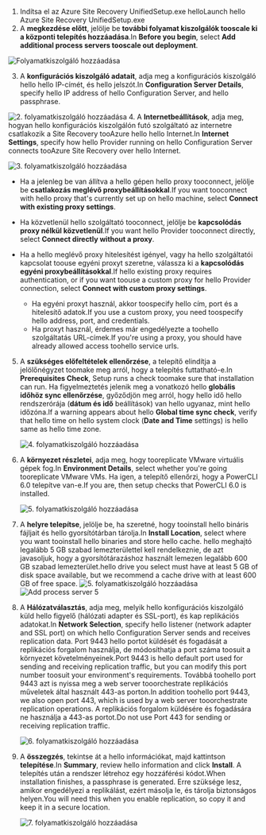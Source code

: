 1. <span data-ttu-id="99370-101">Indítsa el az Azure Site Recovery UnifiedSetup.exe hello</span><span class="sxs-lookup"><span data-stu-id="99370-101">Launch hello Azure Site Recovery UnifiedSetup.exe</span></span>
2. <span data-ttu-id="99370-102">A **megkezdése előtt**, jelölje be **további folyamat kiszolgálók tooscale ki a központi telepítés hozzáadása**.</span><span class="sxs-lookup"><span data-stu-id="99370-102">In **Before you begin**, select **Add additional process servers tooscale out deployment**.</span></span>

  ![Folyamatkiszolgáló hozzáadása](./media/site-recovery-add-process-server/ps-page-1.png)

3. <span data-ttu-id="99370-104">A **konfigurációs kiszolgáló adatait**, adja meg a konfigurációs kiszolgáló hello hello IP-címét, és hello jelszót.</span><span class="sxs-lookup"><span data-stu-id="99370-104">In **Configuration Server Details**, specify hello IP address of hello Configuration Server, and hello passphrase.</span></span>

  ![2. folyamatkiszolgáló hozzáadása](./media/site-recovery-add-process-server/ps-page-2.png)
4. <span data-ttu-id="99370-106">A **Internetbeállítások**, adja meg, hogyan hello konfigurációs kiszolgálón futó szolgáltató az internetre csatlakozik a Site Recovery tooAzure hello hello Internet.</span><span class="sxs-lookup"><span data-stu-id="99370-106">In **Internet Settings**, specify how hello Provider running on hello Configuration Server connects tooAzure Site Recovery over hello Internet.</span></span>

  ![3. folyamatkiszolgáló hozzáadása](./media/site-recovery-add-process-server/ps-page-3.png)

   * <span data-ttu-id="99370-108">Ha a jelenleg be van állítva a hello gépen hello proxy tooconnect, jelölje be **csatlakozás meglévő proxybeállításokkal**.</span><span class="sxs-lookup"><span data-stu-id="99370-108">If you want tooconnect with hello proxy that's currently set up on hello machine, select **Connect with existing proxy settings**.</span></span>
   * <span data-ttu-id="99370-109">Ha közvetlenül hello szolgáltató tooconnect, jelölje be **kapcsolódás proxy nélkül közvetlenül**.</span><span class="sxs-lookup"><span data-stu-id="99370-109">If you want hello Provider tooconnect directly, select **Connect directly without a proxy**.</span></span>
   * <span data-ttu-id="99370-110">Ha a hello meglévő proxy hitelesítést igényel, vagy ha hello szolgáltatói kapcsolat toouse egyéni proxyt szeretne, válassza ki a **kapcsolódás egyéni proxybeállításokkal**.</span><span class="sxs-lookup"><span data-stu-id="99370-110">If hello existing proxy requires authentication, or if you want toouse a custom proxy for hello Provider connection, select **Connect with custom proxy settings**.</span></span>

     * <span data-ttu-id="99370-111">Ha egyéni proxyt használ, akkor toospecify hello cím, port és a hitelesítő adatok.</span><span class="sxs-lookup"><span data-stu-id="99370-111">If you use a custom proxy, you need toospecify hello address, port, and credentials.</span></span>
     * <span data-ttu-id="99370-112">Ha proxyt használ, érdemes már engedélyezte a toohello szolgáltatás URL-címek.</span><span class="sxs-lookup"><span data-stu-id="99370-112">If you're using a proxy, you should have already allowed access toohello service urls.</span></span>

5. <span data-ttu-id="99370-113">A **szükséges előfeltételek ellenőrzése**, a telepítő elindítja a jelölőnégyzet toomake meg arról, hogy a telepítés futtatható-e.</span><span class="sxs-lookup"><span data-stu-id="99370-113">In **Prerequisites Check**, Setup runs a check toomake sure that installation can run.</span></span> <span data-ttu-id="99370-114">Ha figyelmeztetés jelenik meg a vonatkozó hello **globális időhöz sync ellenőrzése**, győződjön meg arról, hogy hello idő hello rendszerórája (**dátum és idő** beállítások) van hello ugyanaz, mint hello időzóna.</span><span class="sxs-lookup"><span data-stu-id="99370-114">If a warning appears about hello **Global time sync check**, verify that hello time on hello system clock (**Date and Time** settings) is hello same as hello time zone.</span></span>

     ![4. folyamatkiszolgáló hozzáadása](./media/site-recovery-add-process-server/ps-page-4.png)

6. <span data-ttu-id="99370-116">A **környezet részletei**, adja meg, hogy tooreplicate VMware virtuális gépek fog.</span><span class="sxs-lookup"><span data-stu-id="99370-116">In **Environment Details**, select whether you're going tooreplicate VMware VMs.</span></span> <span data-ttu-id="99370-117">Ha igen, a telepítő ellenőrzi, hogy a PowerCLI 6.0 telepítve van-e.</span><span class="sxs-lookup"><span data-stu-id="99370-117">If you are, then setup checks that PowerCLI 6.0 is installed.</span></span>

     ![5. folyamatkiszolgáló hozzáadása](./media/site-recovery-add-process-server/ps-page-5.png)

7. <span data-ttu-id="99370-119">A **helyre telepítse**, jelölje be, ha szeretné, hogy tooinstall hello bináris fájljait és hello gyorsítótárban tárolja.</span><span class="sxs-lookup"><span data-stu-id="99370-119">In **Install Location**, select where you want tooinstall hello binaries and store hello cache.</span></span> <span data-ttu-id="99370-120">hello meghajtó legalább 5 GB szabad lemezterülettel kell rendelkeznie, de azt javasoljuk, hogy a gyorsítótárazáshoz használt lemezen legalább 600 GB szabad lemezterület.</span><span class="sxs-lookup"><span data-stu-id="99370-120">hello drive you select must have at least 5 GB of disk space available, but we recommend a cache drive with at least 600 GB of free space.</span></span>
     <span data-ttu-id="99370-121">![5. folyamatkiszolgáló hozzáadása](./media/site-recovery-add-process-server/ps-page-6.png)</span><span class="sxs-lookup"><span data-stu-id="99370-121">![Add process server 5](./media/site-recovery-add-process-server/ps-page-6.png)</span></span>

8. <span data-ttu-id="99370-122">A **Hálózatválasztás**, adja meg, melyik hello konfigurációs kiszolgáló küld hello figyelő (hálózati adapter és SSL-port), és kap replikációs adatokat.</span><span class="sxs-lookup"><span data-stu-id="99370-122">In **Network Selection**, specify hello listener (network adapter and SSL port) on which hello Configuration Server sends and receives replication data.</span></span> <span data-ttu-id="99370-123">Port 9443 hello portot küldését és fogadását a replikációs forgalom használja, de módosíthatja a port száma toosuit a környezet követelményeinek.</span><span class="sxs-lookup"><span data-stu-id="99370-123">Port 9443 is hello default port used for sending and receiving replication traffic, but you can modify this port number toosuit your environment's requirements.</span></span> <span data-ttu-id="99370-124">Továbbá toohello port 9443 azt is nyissa meg a web server tooorchestrate replikációs műveletek által használt 443-as porton.</span><span class="sxs-lookup"><span data-stu-id="99370-124">In addition toohello port 9443, we also open port 443, which is used by a web server tooorchestrate replication operations.</span></span> <span data-ttu-id="99370-125">A replikációs forgalom küldésére és fogadására ne használja a 443-as portot.</span><span class="sxs-lookup"><span data-stu-id="99370-125">Do not use Port 443 for sending or receiving replication traffic.</span></span>

     ![6. folyamatkiszolgáló hozzáadása](./media/site-recovery-add-process-server/ps-page-7.png)
9. <span data-ttu-id="99370-127">A **összegzés**, tekintse át a hello információkat, majd kattintson **telepítése**.</span><span class="sxs-lookup"><span data-stu-id="99370-127">In **Summary**, review hello information and click **Install**.</span></span> <span data-ttu-id="99370-128">A telepítés után a rendszer létrehoz egy hozzáférési kódot.</span><span class="sxs-lookup"><span data-stu-id="99370-128">When installation finishes, a passphrase is generated.</span></span> <span data-ttu-id="99370-129">Erre szüksége lesz, amikor engedélyezi a replikálást, ezért másolja le, és tárolja biztonságos helyen.</span><span class="sxs-lookup"><span data-stu-id="99370-129">You will need this when you enable replication, so copy it and keep it in a secure location.</span></span>

     ![7. folyamatkiszolgáló hozzáadása](./media/site-recovery-add-process-server/ps-page-8.png)
